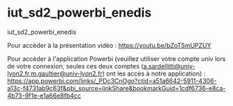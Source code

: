 # iut_sd2_powerbi_enedis
iut_sd2_powerbi_enedis

Pour accèder à la présentation vidéo : https://youtu.be/bZoT5mUPZUY

Pour accèder à l'application Powerbi (veuillez utiliser votre compte univ lors de votre connexion, seules ces deux comptes (a.sardellitti@univ-lyon2.fr,m.gaultier@univ-lyon2.fr) ont les accès à notre application) : https://app.powerbi.com/links/_PDc3CnOgo?ctid=a51a6642-5911-4306-a13c-f4731ab9c63f&pbi_source=linkShare&bookmarkGuid=1cdf6736-e8ca-4b73-9f1e-e1a66e8fb4cc

